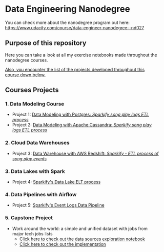 # Data Engineering Nanodegree

You can check more about the nanodegree program out here: https://www.udacity.com/course/data-engineer-nanodegree--nd027

## Purpose of this repository
Here you can take a look at all my exercise notebooks made throughout the nanodegree courses.

[Also, you encounter the list of the projects developed throughout this course down below.](#courses-projects)

## Courses Projects

### 1. Data Modeling Course

 - Project 1: [Data Modeling with Postgres: *Sparkify song play logs ETL process*](https://github.com/gabfr/data-engineering-nanodegree/tree/master/1-data-modeling/L3-Project_Data_Modeling_with_Postgres#sparkify-song-play-logs-etl-process)
 - Project 2: [Data Modeling with Apache Cassandra: *Sparkify song play logs ETL process*](https://github.com/gabfr/data-engineering-nanodegree/blob/master/1-data-modeling/L5-Project_Data_Modeling_with_Apache_Cassandra/Project_1B_Project_Template.ipynb)
 
 ### 2. Cloud Data Warehouses
 
 - Project 3: [Data Warehouse with AWS Redshift: *Sparkify - ETL process of song play events*](https://github.com/gabfr/data-engineering-nanodegree/tree/master/2-cloud-data-warehouses/L4_Project_-_Data_Warehouse)
 
 ### 3. Data Lakes with Spark
 
 - Project 4: [Sparkify's Data Lake ELT process](https://github.com/gabfr/data-engineering-nanodegree/tree/master/3-data-lakes-with-spark/L4_Project)
 
 ### 4. Data Pipelines with Airflow
 
  - Project 5: [Sparkify's Event Logs Data Pipeline](https://github.com/gabfr/data-engineering-nanodegree/tree/master/4-data-pipelines-with-airflow/L4_project)
  
  
 ### 5. Capstone Project
 
  - Work around the world: a simple and unified dataset with jobs from major tech jobs lists
    - [Click here to check out the data sources exploration notebook](https://github.com/gabfr/data-engineering-nanodegree/tree/master/5-capstone-project)
    - [Click here to check out the implementation](https://github.com/gabfr/work-around-the-world)
